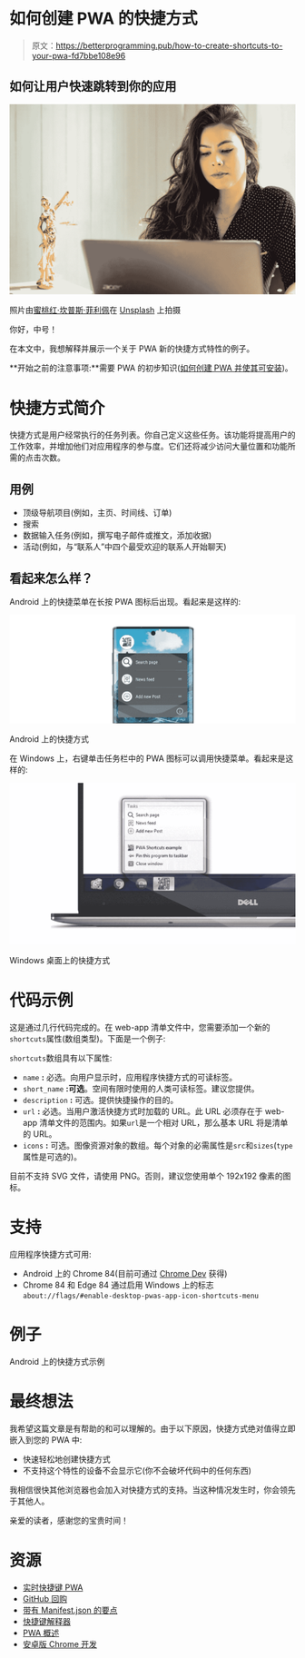 # 如何创建 PWA 的快捷方式

> 原文：<https://betterprogramming.pub/how-to-create-shortcuts-to-your-pwa-fd7bbe108e96>

## 如何让用户快速跳转到你的应用

![](img/67fab4bb6925cfa4ac57141aa71b086c.png)

照片由[蜜桃红·坎普斯·菲利佩](https://unsplash.com/@matfelipe?utm_source=unsplash&utm_medium=referral&utm_content=creditCopyText)在 [Unsplash](https://unsplash.com/collections/9416347/prowomen?utm_source=unsplash&utm_medium=referral&utm_content=creditCopyText) 上拍摄

你好，中号！

在本文中，我想解释并展示一个关于 PWA 新的快捷方式特性的例子。

**开始之前的注意事项:**需要 PWA 的初步知识([如何创建 PWA 并使其可安装](https://codelabs.developers.google.com/codelabs/add-to-home-screen/index.html#0))。

# 快捷方式简介

快捷方式是用户经常执行的任务列表。你自己定义这些任务。该功能将提高用户的工作效率，并增加他们对应用程序的参与度。它们还将减少访问大量位置和功能所需的点击次数。

## **用例**

*   顶级导航项目(例如，主页、时间线、订单)
*   搜索
*   数据输入任务(例如，撰写电子邮件或推文，添加收据)
*   活动(例如，与“联系人”中四个最受欢迎的联系人开始聊天)

## **看起来怎么样？**

Android 上的快捷菜单在长按 PWA 图标后出现。看起来是这样的:

![](img/d248941be225d8d683c2b6ca8a9aadd7.png)

Android 上的快捷方式

在 Windows 上，右键单击任务栏中的 PWA 图标可以调用快捷菜单。看起来是这样的:

![](img/ada3e970e50ddabb61d37d3e80aa9a4d.png)

Windows 桌面上的快捷方式

# 代码示例

这是通过几行代码完成的。在 web-app 清单文件中，您需要添加一个新的`shortcuts`属性(数组类型)。下面是一个例子:

`shortcuts`数组具有以下属性:

*   `name` **:** 必选。向用户显示时，应用程序快捷方式的可读标签。
*   `short_name` **:可选**。空间有限时使用的人类可读标签。建议您提供。
*   `description` **:** 可选。提供快捷操作的目的。
*   `url` **:** 必选。当用户激活快捷方式时加载的 URL。此 URL 必须存在于 web-app 清单文件的范围内。如果`url`是一个相对 URL，那么基本 URL 将是清单的 URL。
*   `icons` **:** 可选。图像资源对象的数组。每个对象的必需属性是`src`和`sizes`(`type`属性是可选的)。

目前不支持 SVG 文件，请使用 PNG。否则，建议您使用单个 192x192 像素的图标。

# 支持

应用程序快捷方式可用:

*   Android 上的 Chrome 84(目前可通过 [Chrome Dev](https://play.google.com/store/apps/details?id=com.chrome.dev&hl=ru) 获得)
*   Chrome 84 和 Edge 84 通过启用 Windows 上的标志`about://flags/#enable-desktop-pwas-app-icon-shortcuts-menu`

# 例子

Android 上的快捷方式示例

# 最终想法

我希望这篇文章是有帮助的和可以理解的。由于以下原因，快捷方式绝对值得立即嵌入到您的 PWA 中:

*   快速轻松地创建快捷方式
*   不支持这个特性的设备不会显示它(你不会破坏代码中的任何东西)

我相信很快其他浏览器也会加入对快捷方式的支持。当这种情况发生时，你会领先于其他人。

亲爱的读者，感谢您的宝贵时间！

# **资源**

*   [实时快捷键 PWA](https://pwa-shortcuts.firebaseapp.com/index.html)
*   [GitHub 回购](https://github.com/jyggiz/pwa-shortcuts)
*   [带有 Manifest.json 的要点](https://gist.github.com/jyggiz/96dccd90a7fec91acab1930ed8921a7c)
*   [快捷键解释器](https://github.com/MicrosoftEdge/MSEdgeExplainers/blob/main/Shortcuts/explainer.md)
*   [PWA 概述](https://codelabs.developers.google.com/codelabs/add-to-home-screen/index.html#0)
*   [安卓版 Chrome 开发](https://play.google.com/store/apps/details?id=com.chrome.dev&hl=ru)